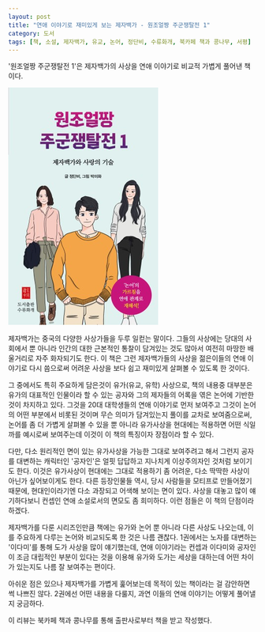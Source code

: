 ```yaml
---
layout: post
title: "연애 이야기로 재미있게 보는 제자백가 - 원조얼짱 주군쟁탈전 1"
category: 도서
tags: [책, 소설, 제자백가, 유교, 논어, 정단비, 수류화개, 북카페 책과 콩나무, 서평]
---
```


'원조얼짱 주군쟁탈전 1'은
제자백가의 사상을 연애 이야기로 비교적 가볍게 풀어낸 책이다.

![표지](/images/hundred-schools-of-thought-in-love-1-book-h480.jpg)

제자백가는 중국의 다양한 사상가들을 두루 일컫는 말이다.
그들의 사상에는 당대의 사회에서 뿐 아니라 인간의 대한 근본적인 통찰이 담겨있는 것도 많아서
여전히 마땅한 배울거리로 자주 화자되기도 한다.
이 책은 그런 제자백가들의 사상을 젊은이들의 연애 이야기로 다시 씀으로써
어려운 사상을 보다 쉽고 재미있게 살펴볼 수 있도록 한 것이다.

그 중에서도 특히 주요하게 담은것이 유가(유교, 유학) 사상으로,
책의 내용중 대부분은 유가의 대표적인 인물이라 할 수 있는 공자와 그의 제자들의 어록을 엮은 논어에 기반한 것이 차지하고 있다.
그것을 20대 대학생들의 연애 이야기로 먼저 보여주고
그것이 논어의 어떤 부분에서 비롯된 것이며 무슨 의미가 담겨있는지 풀이를 교차로 보여줌으로써,
논어를 좀 더 가볍게 살펴볼 수 있을 뿐 아니라
유가사상을 현대에는 적용하면 어떤 식일까를 예시로써 보여주는데
이것이 이 책의 특징이자 장점이라 할 수 있다.

다만, 다소 원리적인 면이 있는 유가사상을 가능한 그대로 보여주려고 해서 그런지
공자를 대변하는 캐릭터인 '공자인'은 얼핏 답답하고 지나치게 이상주의자인 것처럼 보이기도 한다.
이것은 유가사상이 현대에는 그대로 적용하기 좀 어려운, 다소 딱딱한 사상이 아닌가 싶어보이게도 한다.
다른 등장인물들 역시, 당시 사람들을 모티프로 만들어졌기 때문에, 현대인이라기엔 다소 과장되고 어색해 보이는 면이 있다.
사상을 대놓고 많이 얘기하다보니 컨셉인 연애 소설로서의 면모도 좀 희미하다.
이런 점들은 이 책의 단점이라 하겠다.

제자백가를 다룬 시리즈인만큼 책에는 유가와 논어 뿐 아니라 다른 사상도 나오는데,
이를 주요하게 다루는 논어와 비교되도록 한 것은 나름 괜찮다.
1권에서는 노자를 대변하는 '이다미'를 통해 도가 사상을 많이 얘기했는데,
연애 이야기라는 컨셉과 이다미와 공자인이 조금 대립적인 부분이 있다는 것을 이용해
유가와 도가는 세상을 대하는데 어떤 차이가 있는지도 나름 잘 보여주는 편이다.

아쉬운 점은 있으나 제자백가를 가볍게 훑어보는데 목적이 있는 책이라는 걸 감안하면 썩 나쁘진 않다.
2권에선 어떤 내용을 다룰지, 과연 이들의 연애 이야기는 어떻게 풀어낼지 궁금하다.



<div class="im im-info">
이 리뷰는 북카페 책과 콩나무를 통해 출판사로부터 책을 받고 작성했다.
</div>
